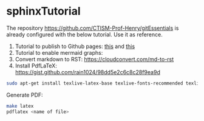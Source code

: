 # sphinxTutorial

The repository https://github.com/CTISM-Prof-Henry/gitEssentials is already configured with the below tutorial. Use it as reference.

1. Tutorial to publish to Github pages: [this](https://www.docslikecode.com/articles/github-pages-python-sphinx/) and [this](https://github.com/annegentle/create-demo)
2. Tutorial to enable mermaid graphs: 
3. Convert markdown to RST: https://cloudconvert.com/md-to-rst
4. Install PdfLaTeX: https://gist.github.com/rain1024/98dd5e2c6c8c28f9ea9d

```bash
sudo apt-get install texlive-latex-base texlive-fonts-recommended texlive-fonts-extra texlive-latex-extra
```

Generate PDF:

```bash
make latex
pdflatex <name of file>
```
